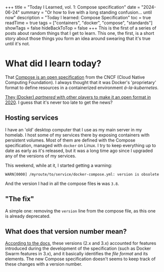 +++
title = "Today I Learned, vol. 1: Compose specification"
date = "2024-06-24"
summary = "Or how to live with a long standing confusion... until now"
description = "Today I learned: Compose Specification"
toc = true
readTime = true
tags = ["containers", "docker", "compose", "standards"]
showTags = false
hideBackToTop = false
+++
This is the first of a series of posts about random things that I get to learn. This one, the first, is a short story about those things you form an idea around swearing that it's true until it's not.

# What did I learn today?

That [Compose is an open specification](https://compose-spec.io/#community) from the CNCF (Cloud Native Computing Foundation). I always thought that it was Docker's 'proprietary' format to define resources in a containerized environment _á-la-kubernetes_.

[They (Docker) _partnered_ with other players to make it an open format in 2020](https://www.docker.com/blog/announcing-the-compose-specification/). I guess that it's never too late to get the news?


## Hosting services

I have an 'old' desktop computer that I use as my main server in my homelab. I host some of my services there by exposing containers with persistent volumes. Most of them are defined with the Compose specification, managed with `docker` on Linux. I try to keep everything up to date as early as it's released, but it was a long time ago since I upgraded any of the versions of my services.

This weekend, while at it, I started getting a warning:

```
WARN[0000] /myroute/to/service/docker-compose.yml: version is obsolete
``` 

And the version I had in all the compose files ~~is~~ was `3.8`.

## "The fix"

A simple one: removing the `version` line from the compose file, as this one is already deprecated.

## What does that version number mean?

[According to the docs](https://docs.docker.com/compose/intro/history/), these versions (2.x and 3.x) accounted for features introduced during the development of the specification (such as Docker Swarm features in 3.x), and it basically identifies the _file format_ and its elements. The new Compose specification doesn't seems to keep track of these changes with a version number.
